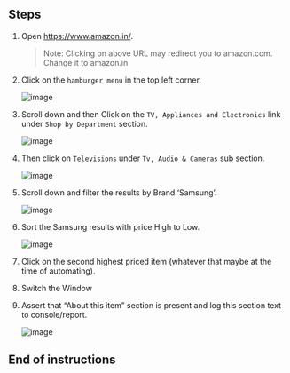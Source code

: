 ## Steps

1. Open <https://www.amazon.in/>.
    > Note: Clicking on above URL may redirect you to amazon.com. Change it to amazon.in
2. Click on the `hamburger menu` in the top left corner.

    ![image](https://user-images.githubusercontent.com/26857700/173907701-1b34f4c7-5830-4886-834b-865dc90837dd.png)
3. Scroll down and then Click on the `TV, Appliances and Electronics` link under `Shop by Department` section.

    ![image](https://user-images.githubusercontent.com/26857700/173907781-37f4d174-5f12-463b-82e4-c0d2830e9dab.png)

4. Then click on `Televisions` under `Tv, Audio & Cameras` sub section.

    ![image](https://user-images.githubusercontent.com/26857700/173907851-b8e1b7a2-5f82-40e2-a4f4-84e0ef750b67.png)
5. Scroll down and filter the results by Brand ‘Samsung’.

    ![image](https://user-images.githubusercontent.com/26857700/173907885-911d0e23-6043-48cf-950c-6478322fbb72.png)
6. Sort the Samsung results with price High to Low.

   ![image](https://user-images.githubusercontent.com/26857700/173907917-47e01de2-efcf-4074-8357-adb9900a51bb.png)
7. Click on the second highest priced item (whatever that maybe at the time of automating).
8. Switch the Window
9. Assert that  “About this item” section is present and log this section text to console/report.

    ![image](https://user-images.githubusercontent.com/26857700/173907945-c49ce695-34f3-4ae4-9fb7-693da2547326.png)

## End of instructions
